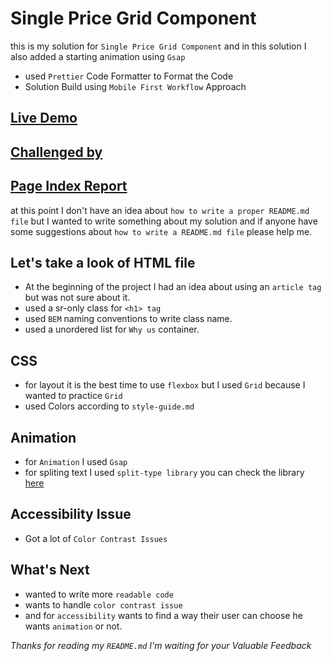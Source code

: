 # Single Price Grid Component

this is my solution for `Single Price Grid Component`  and in this solution I also added a starting animation using `Gsap`
* used `Prettier` Code Formatter to Format the Code
* Solution Build using `Mobile First Workflow` Approach

## [Live Demo](https://frontend-mentor-solutions-by-ss.netlify.app/newbie/single-price-grid-component/)
## [Challenged by](https://www.frontendmentor.io/challenges/single-price-grid-component-5ce41129d0ff452fec5abbbc/hub)
## [Page Index Report](https://pagespeed.web.dev/analysis/https-frontend-mentor-solutions-by-ss-netlify-app-newbie-single-price-grid-component/goz22ptyvv?form_factor=mobile)

at this point I don't have an idea about `how to write a proper README.md file` but I wanted to write something about my solution and if anyone have some suggestions about `how to write a README.md file` please help me.

## Let's take a look of HTML file

* At the beginning of the project I had an idea about using an `article tag` but was not sure about it.
* used a sr-only class for `<h1> tag`
* used `BEM` naming conventions to write class name.
* used a unordered list for `Why us` container.

## CSS 

* for layout it is the best time to use `flexbox` but I used `Grid` because I wanted to practice `Grid`
* used Colors according to `style-guide.md`

## Animation

* for `Animation` I used `Gsap`
* for spliting text I used `split-type library` you can check the library [here](https://npm.io/package/split-type)

## Accessibility Issue

* Got a lot of `Color Contrast Issues`

## What's Next

* wanted to write more `readable code`
* wants to handle `color contrast issue`
* and for `accessibility` wants to find a way their user can choose he wants `animation` or not.

*Thanks for reading my `README.md` 
I'm waiting for your Valuable Feedback*
